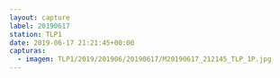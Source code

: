 ```yaml
---
layout: capture
label: 20190617
station: TLP1
date: 2019-06-17 21:21:45+00:00
capturas:
  - imagem: TLP1/2019/201906/20190617/M20190617_212145_TLP_1P.jpg
---
```

